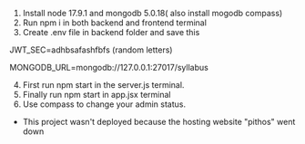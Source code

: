 1) Install node 17.9.1 and mongodb 5.0.18( also install mogodb compass)
2) Run npm i in both backend and frontend terminal
3) Create .env file in backend folder and save this 

JWT_SEC=adhbsafashfbfs (random letters)

MONGODB_URL=mongodb://127.0.0.1:27017/syllabus

4) First run npm start in the server.js terminal.
5) Finally run npm start in app.jsx terminal
6) Use compass to change your admin status.
* This project wasn't deployed because the hosting website "pithos" went down
